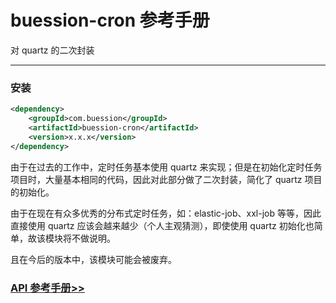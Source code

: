 # buession-cron 参考手册


对 quartz 的二次封装


---


### 安装

```xml
<dependency>
    <groupId>com.buession</groupId>
    <artifactId>buession-cron</artifactId>
    <version>x.x.x</version>
</dependency>
```

由于在过去的工作中，定时任务基本使用 quartz 来实现；但是在初始化定时任务项目时，大量基本相同的代码，因此对此部分做了二次封装，简化了 quartz 项目的初始化。

由于在现在有众多优秀的分布式定时任务，如：elastic-job、xxl-job 等等，因此直接使用 quartz 应该会越来越少（个人主观猜测），即使使用 quartz 初始化也简单，故该模块将不做说明。

且在今后的版本中，该模块可能会被废弃。


### [API 参考手册>>](https://javadoc.io/static/com.buession/buession-cron/2.1.0/)